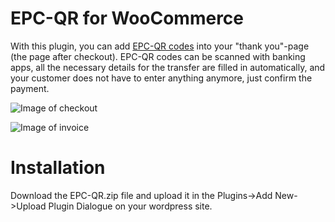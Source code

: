 # EPC-QR for WooCommerce

With this plugin, you can add [EPC-QR codes](https://en.wikipedia.org/wiki/EPC_QR_code) into your "thank you"-page (the page after checkout). EPC-QR codes can be scanned with banking apps, all the necessary details for the transfer are filled in automatically, and your customer does not have to enter anything anymore, just confirm the payment.

![Image of checkout](https://github.com/GruberViktor/EPC-QR/tree/master/images/checkout.png)

![Image of invoice](https://github.com/GruberViktor/EPC-QR/tree/master/images/invoice.png)

# Installation
Download the EPC-QR.zip file and upload it in the Plugins->Add New->Upload Plugin Dialogue on your wordpress site.

